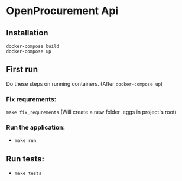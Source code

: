 # OpenProcurement Api

## Installation

```
docker-compose build
docker-compose up
```


## First run

Do these steps on running containers. (After `docker-compose up`)

### Fix requrements:
`make fix_requrements` (Will create a new folder .eggs in project's root)

### Run the application:
- `make run`


## Run tests:
- `make tests`